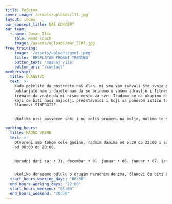 ```yaml
---
title: Početna
cover_image: /assets/uploads/111.jpg
layout: index
our_concept_title: NAŠ KONCEPT
our_team:
  - name: Jovan Ilic
    role: Head coach
    image: /assets/uploads/mar_3707.jpg
free_training:
  - image: '/assets/uploads/gym1.jpeg'
    title: 'BESPLATAN PROBNI TRENING'
    button_text: 'saznaj više'
    button_url: '/contact'
membership:
  title: ČLANSTVO
  text: >-
    Kada poželite da postanete naš član. mi smo vam zahvali što svoje poverenje
    poklanjate nam i dajete nam da se brinemo u vašem zdravlju i fitnesu, ali
    trebate da znate da mi nismo mesto za sve. Trudimo se da okupimo dobre ljude
    koji će biti naši najbolji predstavnici i koji sa ponosom ističu to što su
    člannovi SINERGIJE.


    Ukoliko nisi posvećen sebi i ne zeliš promenu na bolje, molimo te da ne trošiš svoje a ni naše vreme.

working_hours:
  title: RADNO VREME
  text: >-
    Otvoreni smo tokom cele godine, radnim danima od 6:30 do 22:00 i subotom
    od 08:00 do 20:00.


    Neradni dani su: • 31. decembar • 01. januar • 06. januar • 07. januar • Uskrs • 01. maj


    Ukoliko donesemo odluku o drugim neradnim danima, članovi će biti blagovremeno obavešteni.
  start_hours_working_days: "06:30"
  end_hours_working_days: "22:00"
  start_hours_weekend: "08:00"
  end_hours_weekend: "20:00"
---
```


